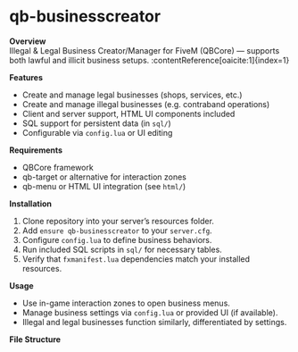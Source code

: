 # qb-businesscreator

**Overview**  
Illegal & Legal Business Creator/Manager for FiveM (QBCore) — supports both lawful and illicit business setups. :contentReference[oaicite:1]{index=1}

**Features**  
- Create and manage legal businesses (shops, services, etc.)  
- Create and manage illegal businesses (e.g. contraband operations)  
- Client and server support, HTML UI components included  
- SQL support for persistent data (in `sql/`)  
- Configurable via `config.lua` or UI editing  

**Requirements**  
- QBCore framework  
- qb-target or alternative for interaction zones  
- qb-menu or HTML UI integration (see `html/`)  

**Installation**  
1. Clone repository into your server’s resources folder.  
2. Add `ensure qb-businesscreator` to your `server.cfg`.  
3. Configure `config.lua` to define business behaviors.  
4. Run included SQL scripts in `sql/` for necessary tables.  
5. Verify that `fxmanifest.lua` dependencies match your installed resources.

**Usage**  
- Use in-game interaction zones to open business menus.  
- Manage business settings via `config.lua` or provided UI (if available).  
- Illegal and legal businesses function similarly, differentiated by settings.

**File Structure**  
